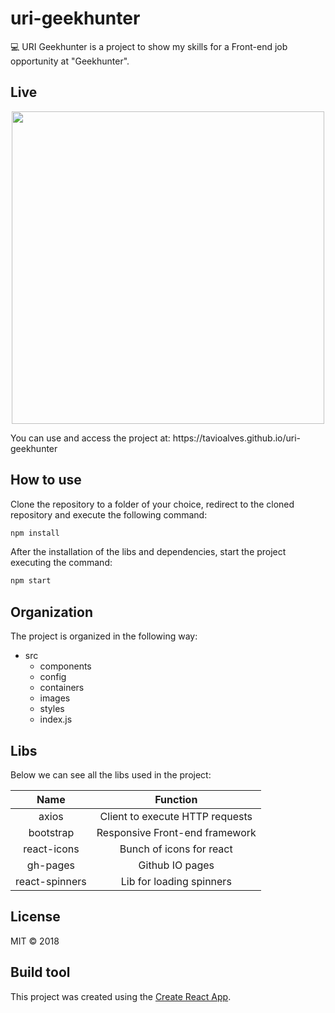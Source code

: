# uri-geekhunter

:computer: URI Geekhunter is a project to show my skills for a Front-end job opportunity at "Geekhunter".

## Live 

<p align="center">
  <img src="http://res.cloudinary.com/oaugusto/image/upload/v1535996001/uri-geekhunter.png" width="500px">
</p>
You can use and access the project at: https://tavioalves.github.io/uri-geekhunter

## How to use

Clone the repository to a folder of your choice, redirect to the cloned repository and execute the following command:

```javascript
npm install
```
After the installation of the libs and dependencies, start the project executing the command:

```javascript
npm start
```

## Organization

The project is organized in the following way:

- src    
  - components
  - config
  - containers
  - images
  - styles
  - index.js

## Libs

Below we can see all the libs used in the project:

Name | Function
|:---:| :-----:|
axios | Client to execute HTTP requests
bootstrap | Responsive Front-end framework
react-icons | Bunch of icons for react
gh-pages | Github IO pages
react-spinners | Lib for loading spinners

## License

MIT © 2018

## Build tool

This project was created using the [Create React App](https://github.com/facebookincubator/create-react-app).
